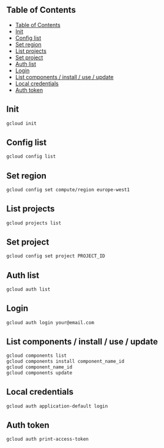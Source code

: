 ## Table of Contents

- [Table of Contents](#table-of-contents)
- [Init](#init)
- [Config list](#config-list)
- [Set region](#set-region)
- [List projects](#list-projects)
- [Set project](#set-project)
- [Auth list](#auth-list)
- [Login](#login)
- [List components / install / use / update](#list-components--install--use--update)
- [Local credentials](#local-credentials)
- [Auth token](#auth-token)

## Init

```bash
gcloud init
```

## Config list

```bash
gcloud config list
```

## Set region

```bash
gcloud config set compute/region europe-west1
```

## List projects

```bash
gcloud projects list
```

## Set project

```bash
gcloud config set project PROJECT_ID
```

## Auth list

```bash
gcloud auth list
```

## Login

```bash
gcloud auth login your@email.com
```

## List components / install / use / update

```bash
gcloud components list
gcloud components install component_name_id
gcloud component_name_id
gcloud components update
```

## Local credentials

```bash
gcloud auth application-default login
```

## Auth token

```bash
gcloud auth print-access-token
```
